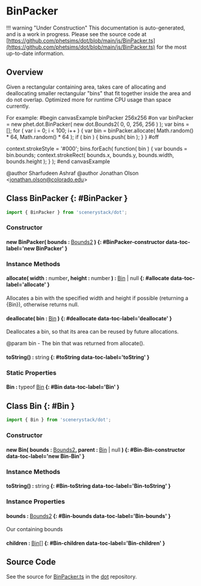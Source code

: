 # BinPacker

!!! warning "Under Construction"
    This documentation is auto-generated, and is a work in progress. Please see the source code at
    [https://github.com/phetsims/dot/blob/main/js/BinPacker.ts](https://github.com/phetsims/dot/blob/main/js/BinPacker.ts) for the most up-to-date information.

## Overview

Given a rectangular containing area, takes care of allocating and deallocating smaller rectangular "bins" that fit
together inside the area and do not overlap. Optimized more for runtime CPU usage than space currently.

For example:
#begin canvasExample binPacker 256x256
#on
var binPacker = new phet.dot.BinPacker( new dot.Bounds2( 0, 0, 256, 256 ) );
var bins = [];
for ( var i = 0; i &lt; 100; i++ ) {
  var bin = binPacker.allocate( Math.random() * 64, Math.random() * 64 );
  if ( bin ) {
    bins.push( bin );
  }
}
#off

context.strokeStyle = '#000';
bins.forEach( function( bin ) {
  var bounds = bin.bounds;
  context.strokeRect( bounds.x, bounds.y, bounds.width, bounds.height );
} );
#end canvasExample

@author Sharfudeen Ashraf
@author Jonathan Olson &lt;jonathan.olson@colorado.edu&gt;

## Class BinPacker {: #BinPacker }


```js
import { BinPacker } from 'scenerystack/dot';
```
### Constructor

#### new BinPacker( bounds : <span style="font-weight: 400;">[Bounds2](../dot/Bounds2.md)</span> ) {: #BinPacker-constructor data-toc-label='new BinPacker' }

### Instance Methods

#### allocate( width : <span style="font-weight: 400;"><span style="color: hsla(calc(var(--md-hue) + 180deg),80%,40%,1);">number</span></span>, height : <span style="font-weight: 400;"><span style="color: hsla(calc(var(--md-hue) + 180deg),80%,40%,1);">number</span></span> ) : <span style="font-weight: 400;">[Bin](../dot/BinPacker.md#Bin) | <span style="color: hsla(calc(var(--md-hue) + 180deg),80%,40%,1);">null</span></span> {: #allocate data-toc-label='allocate' }

Allocates a bin with the specified width and height if possible (returning a {Bin}), otherwise returns null.

#### deallocate( bin : <span style="font-weight: 400;">[Bin](../dot/BinPacker.md#Bin)</span> ) {: #deallocate data-toc-label='deallocate' }

Deallocates a bin, so that its area can be reused by future allocations.

@param bin - The bin that was returned from allocate().

#### toString() : <span style="font-weight: 400;"><span style="color: hsla(calc(var(--md-hue) + 180deg),80%,40%,1);">string</span></span> {: #toString data-toc-label='toString' }

### Static Properties

#### Bin : <span style="font-weight: 400;">typeof [Bin](../dot/BinPacker.md#Bin)</span> {: #Bin data-toc-label='Bin' }



## Class Bin {: #Bin }


```js
import { Bin } from 'scenerystack/dot';
```
### Constructor

#### new Bin( bounds : <span style="font-weight: 400;">[Bounds2](../dot/Bounds2.md)</span>, parent : <span style="font-weight: 400;">[Bin](../dot/BinPacker.md#Bin) | <span style="color: hsla(calc(var(--md-hue) + 180deg),80%,40%,1);">null</span></span> ) {: #Bin-Bin-constructor data-toc-label='new Bin-Bin' }

### Instance Methods

#### toString() : <span style="font-weight: 400;"><span style="color: hsla(calc(var(--md-hue) + 180deg),80%,40%,1);">string</span></span> {: #Bin-toString data-toc-label='Bin-toString' }

### Instance Properties

#### bounds : <span style="font-weight: 400;">[Bounds2](../dot/Bounds2.md)</span> {: #Bin-bounds data-toc-label='Bin-bounds' }

Our containing bounds

#### children : <span style="font-weight: 400;">[Bin](../dot/BinPacker.md#Bin)[]</span> {: #Bin-children data-toc-label='Bin-children' }



## Source Code

See the source for [BinPacker.ts](https://github.com/phetsims/dot/blob/main/js/BinPacker.ts) in the [dot](https://github.com/phetsims/dot) repository.
